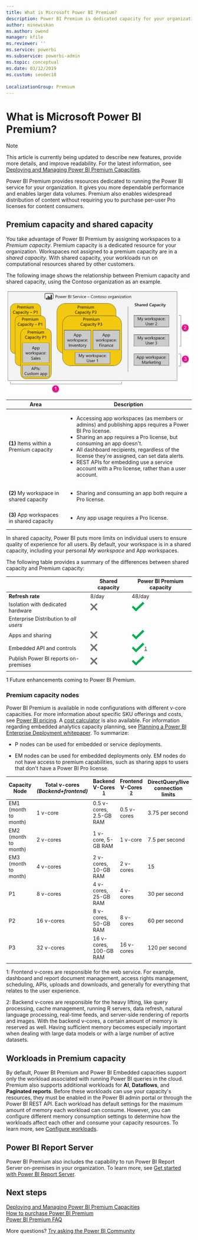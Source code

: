 ```yaml
---
title: What is Microsoft Power BI Premium?
description: Power BI Premium is dedicated capacity for your organization or team, giving you more dependable performance and larger data volumes, without requiring you to purchase per-user licenses.
author: minewiskan
ms.author: owend
manager: kfile
ms.reviewer: ''
ms.service: powerbi
ms.subservice: powerbi-admin
ms.topic: conceptual
ms.date: 03/12/2019
ms.custom: seodec18

LocalizationGroup: Premium
---
```


# What is Microsoft Power BI Premium?

> [!NOTE]
> This article is currently being updated to describe new features, provide more details, and improve readability. For the latest information, see [Deploying and Managing Power BI Premium Capacities](whitepaper-powerbi-premium-deployment.md).

Power BI Premium provides resources dedicated to running the Power BI service for your organization. It gives you more dependable performance and enables larger data volumes. Premium also enables widespread distribution of content without requiring you to purchase per-user Pro licenses for content consumers.  

## Premium capacity and shared capacity

You take advantage of Power BI Premium by assigning workspaces to a *Premium capacity*. Premium capacity is a dedicated resource for your organization. Workspaces not assigned to a premium capacity are in a *shared capacity*. With shared capacity, your workloads run on computational resources shared by other customers.

The following image shows the relationship between Premium capacity and shared capacity, using the Contoso organization as an example.

![Illustration of Power BI Premium](media/service-premium/premium-chart.png)

| Area | Description |
| --- | --- |
| **(1)** Items within a Premium capacity | <ul><li>Accessing app workspaces (as members or admins) and publishing apps requires a Power BI Pro license.<li>Sharing an app requires a Pro license, but consuming an app doesn't.<li>All dashboard recipients, regardless of the license they're assigned, can set data alerts.<li>REST APIs for embedding use a service account with a Pro license, rather than a user account.</ul> |
| **(2)** My workspace in shared capacity | <ul><li>Sharing and consuming an app both require a Pro license.</ul> |
| **(3)** App workspaces in shared capacity | <ul><li>Any app usage requires a Pro license.</ul>|
| | |

In shared capacity, Power BI puts more limits on individual users to ensure quality of experience for all users. By default, your workspace is in a shared capacity, including your personal *My workspace* and App workspaces.

The following table provides a summary of the differences between shared capacity and Premium capacity:

|  | Shared capacity | Power BI Premium capacity |
| --- | --- | --- |
| **Refresh rate** |8/day |48/day |
| Isolation with dedicated hardware |![Not available](media/service-premium/not-available.png) |![](media/service-premium/available.png) |
| Enterprise Distribution to *all users* | | |
| Apps and sharing |![Not available](media/service-premium/not-available.png) |![](media/service-premium/available.png) |
| Embedded API and controls |![Not available](media/service-premium/not-available.png) |![](media/service-premium/available.png)<sup>[1](#fnt1)</sup> |
| Publish Power BI reports on-premises |![Not available](media/service-premium/not-available.png) |![](media/service-premium/available.png) |
| | | |

<a name="fnt1">1</a> Future enhancements coming to Power BI Premium.



### Premium capacity nodes

Power BI Premium is available in node configurations with different v-core capacities. For more information about specific SKU offerings and costs, see [Power BI pricing](https://powerbi.microsoft.com/pricing/). A [cost calculator](https://powerbi.microsoft.com/calculator/) is also available. For information regarding embedded analytics capacity planning, see [Planning a Power BI Enterprise Deployment whitepaper](https://aka.ms/pbienterprisedeploy). To summarize:

* P nodes can be used for embedded or service deployments.

* EM nodes can be used for embedded deployments only. EM nodes do not have access to premium capabilities, such as sharing apps to users that don't have a Power BI Pro license.

| Capacity Node | Total v-cores<br/>*(Backend+frontend)*  | Backend V-Cores <sup>[1](#fn1)</sup> | Frontend V-Cores <sup>[2](#fn2)</sup> | DirectQuery/live connection limits | Max concurrent refreshes |
| --- | --- | --- | --- | --- | --- |
| EM1 (month to month) |1 v-core |0.5 v-cores, 2.5-GB RAM |0.5 v-cores |3.75 per second |  1 |
| EM2 (month to month) |2 v-cores |1 v-core, 5-GB RAM |1 v-core |7.5 per second |  2 |
| EM3 (month to month) |4 v-cores |2 v-cores, 10-GB RAM |2 v-cores | 15 | 3 |
| P1 |8 v-cores |4 v-cores, 25-GB RAM |4 v-cores |30 per second | 6 |
| P2 |16 v-cores |8 v-cores, 50-GB RAM |8 v-cores |60 per second | 12 |
| P3 |32 v-cores |16 v-cores, 100-GB RAM |16 v-cores |120 per second | 24 |
| | | | | | |

<a name="fn1">1</a>: Frontend v-cores are responsible for the web service. For example, dashboard and report document management, access rights management, scheduling, APIs, uploads and downloads, and generally for everything that relates to the user experience. 

<a name="fn2">2</a>: Backend v-cores are responsible for the heavy lifting, like query processing, cache management, running R servers, data refresh, natural language processing, real-time feeds, and server-side rendering of reports and images. With the backend v-cores, a certain amount of memory is reserved as well. Having sufficient memory becomes especially important when dealing with large data models or with a large number of active datasets.

## Workloads in Premium capacity

By default, Power BI Premium and Power BI Embedded capacities support only the workload associated with running Power BI queries in the cloud. Premium also supports additional workloads for **AI**, **Dataflows**, and **Paginated reports**. Before these workloads can use your capacity's resources, they must be enabled in the Power BI admin portal or through the Power BI REST API. Each workload has default settings for the maximum amount of memory each workload can consume. However, you can configure different memory consumption settings to determine how the workloads affect each other and consume your capacity resources. To learn more, see [Configure workloads](service-admin-premium-workloads.md).

## Power BI Report Server

Power BI Premium also includes the capability to run Power BI Report Server on-premises in your organization. To learn more, see [Get started with Power BI Report Server](report-server/get-started.md).

## Next steps

[Deploying and Managing Power BI Premium Capacities](whitepaper-powerbi-premium-deployment.md)   
[How to purchase Power BI Premium](service-admin-premium-purchase.md)   
[Power BI Premium FAQ](service-premium-faq.md)   



More questions? [Try asking the Power BI Community](https://community.powerbi.com/)
